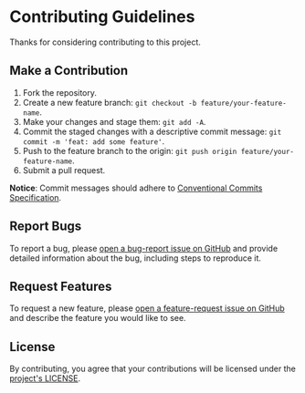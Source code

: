 # Contributing Guidelines

Thanks for considering contributing to this project.

## Make a Contribution

1. Fork the repository.
2. Create a new feature branch: `git checkout -b feature/your-feature-name`.
3. Make your changes and stage them: `git add -A`.
4. Commit the staged changes with a descriptive commit message: `git commit -m 'feat: add some feature'`.
5. Push to the feature branch to the origin: `git push origin feature/your-feature-name`.
6. Submit a pull request.

**Notice**: Commit messages should adhere to [Conventional Commits Specification](https://www.conventionalcommits.org/en/v1.0.0).

## Report Bugs

To report a bug, please [open a bug-report issue on GitHub](https://github.com/ShayanTheNerd/eslint-config/issues/new?template=bug_report.md) and provide detailed information about the bug, including steps to
reproduce it.

## Request Features

To request a new feature, please [open a feature-request issue on GitHub](https://github.com/ShayanTheNerd/eslint-config/issues/new?template=feature_request.md) and describe the feature you would like to see.

## License

By contributing, you agree that your contributions will be licensed under the [project's LICENSE](https://github.com/ShayanTheNerd/eslint-config/blob/main/LICENSE).
